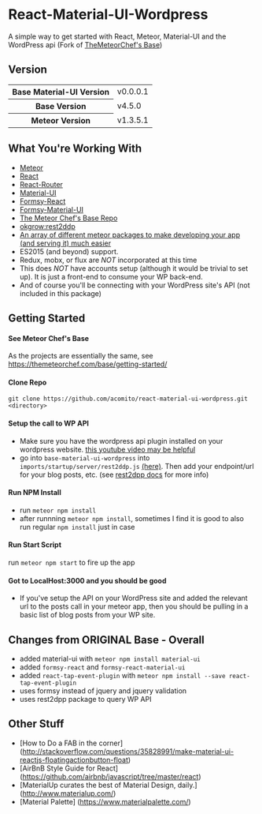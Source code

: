 # React-Material-UI-Wordpress
A simple way to get started with React, Meteor, Material-UI and the WordPress api (Fork of [TheMeteorChef's Base](http://themeteorchef.com/base))

## Version

<table>
  <tbody>
      <tr>
      <th>Base Material-UI Version</th>
      <td>v0.0.0.1</td>
    </tr>
    <tr>
      <th>Base Version</th>
      <td>v4.5.0</td>
    </tr>
    <tr>
      <th>Meteor Version</th>
      <td>v1.3.5.1</td>
    </tr>
  </tbody>
</table>

## What You're Working With

* [Meteor](https://www.meteor.com/)
* [React](https://facebook.github.io/react/)
* [React-Router](https://github.com/reactjs/react-router)
* [Material-UI](http://www.material-ui.com/#/)
* [Formsy-React](https://github.com/christianalfoni/formsy-react)
* [Formsy-Material-UI](https://github.com/mbrookes/formsy-material-ui)
* [The Meteor Chef's Base Repo](http://themeteorchef.com/base)
* [okgrow:rest2ddp](https://github.com/okgrow/rest2ddp)
* [An array of different meteor packages to make developing your app (and serving it) much easier](https://github.com/acomito/react-material-ui-wordpress/blob/master/.meteor/packages)
* ES2015 (and beyond) support.
* Redux, mobx, or flux are *NOT* incorporated at this time
* This does *NOT* have accounts setup (although it would be trivial to set up). It is just a front-end to consume your WP back-end.
* And of course you'll be connecting with your WordPress site's API (not included in this package)

## Getting Started

#### See Meteor Chef's Base 
As the projects are essentially the same, see https://themeteorchef.com/base/getting-started/

#### Clone Repo
`git clone https://github.com/acomito/react-material-ui-wordpress.git <directory>`

#### Setup the call to WP API

* Make sure you have the wordpress api plugin installed on your wordpress website. [this youtube video may be helpful](https://www.youtube.com/watch?v=-yeW5sntRRU)
* go into `base-material-ui-wordpress` into `imports/startup/server/rest2ddp.js` [(here)](https://github.com/acomito/react-material-ui-wordpress/blob/master/imports/startup/server/rest2ddp.js). Then add your endpoint/url for your blog posts, etc. (see [rest2dpp docs](https://github.com/okgrow/rest2ddp) for more info)

#### Run NPM Install

* run `meteor npm install`
* after runnning `meteor npm install`, sometimes I find it is good to also run regular `npm install` just in case

#### Run Start Script

run `meteor npm start` to fire up the app

#### Got to LocalHost:3000 and you should be good

* If you've setup the API on your WordPress site and added the relevant url to the posts call in your meteor app, then you should be pulling in a basic list of blog posts from your WP site.



## Changes from ORIGINAL Base - Overall

* added material-ui with `meteor npm install material-ui`
* added `formsy-react` and `formsy-react-material-ui`
* added `react-tap-event-plugin` with `meteor npm install --save react-tap-event-plugin`
* uses formsy instead of jquery and jquery validation
* uses rest2dpp package to query WP API



## Other Stuff
* [How to Do a FAB in the corner] (http://stackoverflow.com/questions/35828991/make-material-ui-reactjs-floatingactionbutton-float)
* [AirBnB Style Guide for React] (https://github.com/airbnb/javascript/tree/master/react)
* [MaterialUp curates the best of Material Design, daily.] (http://www.materialup.com/)
* [Material Palette] (https://www.materialpalette.com/)



